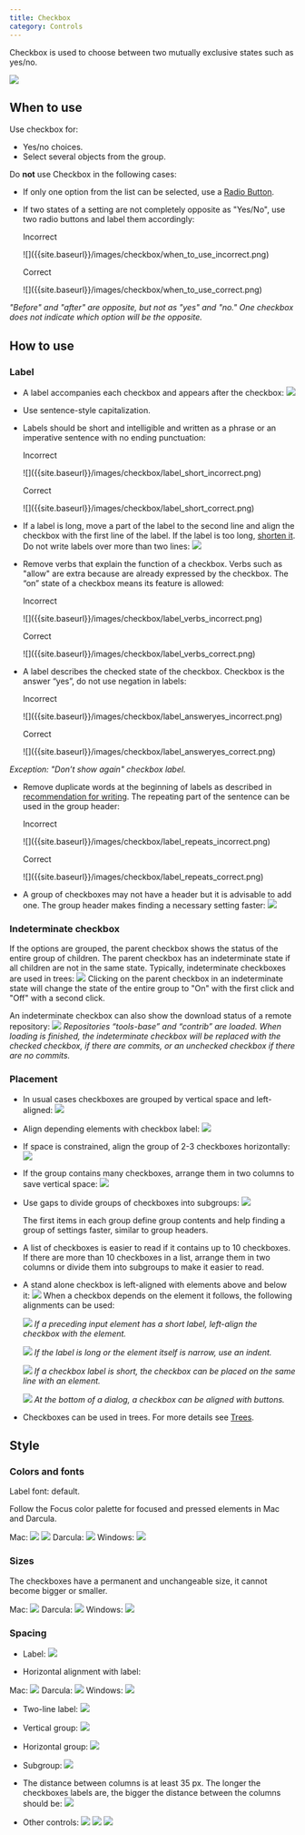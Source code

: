 ```yaml
---
title: Checkbox
category: Controls
---
```


Сheckbox is used to choose between two mutually exclusive states such as yes/no.

![]({{site.baseurl}}/images/checkbox/checkbox_example.png)

## When to use

Use checkbox for:
* Yes/no choices.
* Select several objects from the group.

Do **not** use Checkbox in the following cases:

* If only one option from the list can be selected, use a [Radio Button]({{site.baseurl}}/controls/radio_button).
* If two states of a setting are not completely opposite as "Yes/No", use two radio buttons and label them accordingly:
    <p class="label incorrect">Incorrect</p>
    ![]({{site.baseurl}}/images/checkbox/when_to_use_incorrect.png)

    <p class="label correct">Correct</p>
    ![]({{site.baseurl}}/images/checkbox/when_to_use_correct.png)
*"Before" and "after" are opposite, but not as "yes" and "no." One checkbox does not indicate which option will be the opposite.*

## How to use

### Label

* A label accompanies each checkbox and appears after the checkbox:
![]({{site.baseurl}}/images/checkbox/label_verbs_correct.png)

* Use sentence-style capitalization.
* Labels should be short and intelligible and written as a phrase or an imperative sentence with no ending punctuation:
    <p class="label incorrect">Incorrect</p> 
    ![]({{site.baseurl}}/images/checkbox/label_short_incorrect.png)
    
    <p class="label correct">Correct</p> 
    ![]({{site.baseurl}}/images/checkbox/label_short_correct.png)

* If a label is long, move a part of the label to the second line and align the checkbox with the first line of the label. If the label is too long, [shorten it]({{site.baseurl}}/text/writing_short).
Do not write labels over more than two lines:
![]({{site.baseurl}}/images/checkbox/label_twoline.png)

* Remove verbs that explain the function of a checkbox.
  Verbs such as "allow" are extra because are already expressed by the checkbox. The “on” state of a checkbox means its feature is allowed:
    <p class="label incorrect">Incorrect</p>
    ![]({{site.baseurl}}/images/checkbox/label_verbs_incorrect.png)

    <p class="label correct">Correct</p>
    ![]({{site.baseurl}}/images/checkbox/label_verbs_correct.png)
* A label describes the checked state of the checkbox. Checkbox is the answer “yes”, do not use negation in labels:
    <p class="label incorrect">Incorrect</p>
    ![]({{site.baseurl}}/images/checkbox/label_answeryes_incorrect.png)

    <p class="label correct">Correct</p>
    ![]({{site.baseurl}}/images/checkbox/label_answeryes_correct.png)
*Exception: "Don’t show again" checkbox label.*

* Remove duplicate words at the beginning of labels as described in [recommendation for writing]({{site.baseurl}}/text/writing_short). The repeating part of the sentence can be used in the group header:
    <p class="label incorrect">Incorrect</p>
    ![]({{site.baseurl}}/images/checkbox/label_repeats_incorrect.png)

    <p class="label correct">Correct</p>
    ![]({{site.baseurl}}/images/checkbox/label_repeats_correct.png)

* A group of checkboxes may not have a header but it is advisable to add one. The group header makes finding a necessary setting faster:
![]({{site.baseurl}}/images/checkbox/label_header.png)

### Indeterminate checkbox

If the options are grouped, the parent checkbox shows the status of the entire group of children. The parent checkbox has an indeterminate state if all children are not in the same state. Typically, indeterminate checkboxes are used in trees:
![]({{site.baseurl}}/images/checkbox/indeterminate_tree.png)
Clicking on the parent checkbox in an indeterminate state will change the state of the entire group to "On" with the first click and "Off" with a second click.

An indeterminate checkbox can also show the download status of a remote repository:
![]({{site.baseurl}}/images/checkbox/indeterminate_status.png)
*Repositories “tools-base” and “contrib” are loaded. When loading is finished, the indeterminate checkbox will be replaced with the checked checkbox, if there are commits, or an unchecked checkbox if there are no commits.*

### Placement

* In usual cases checkboxes are grouped by vertical space and left-aligned:
![]({{site.baseurl}}/images/checkbox/placement_vertical.png)
* Align depending elements with checkbox label:
![]({{site.baseurl}}/images/checkbox/placement_align.png)
* If space is constrained, align the group of 2-3 checkboxes horizontally:
![]({{site.baseurl}}/images/checkbox/placement_horizontally.png)
* If the group contains many checkboxes, arrange them in two columns to save vertical space:
![]({{site.baseurl}}/images/checkbox/placement_two_columns.png)
* Use gaps to divide groups of checkboxes into subgroups:
![]({{site.baseurl}}/images/checkbox/placement_gap.png)

  The first items in each group define group contents and help finding a group of settings faster, similar to group headers.
* A list of checkboxes is easier to read if it contains up to 10 checkboxes. If there are more than 10 checkboxes in a list, arrange them in two columns or divide them into subgroups to make it easier to read.
* A stand alone checkbox is left-aligned with elements above and below it:
![]({{site.baseurl}}/images/checkbox/placement_standalone.png)
When a checkbox depends on the element it follows, the following alignments can be used:

    ![]({{site.baseurl}}/images/checkbox/placement_standalone_textbox.png)
    *If a preceding input element has a short label, left-align the checkbox with the element.*

    ![]({{site.baseurl}}/images/checkbox/placement_standalone_longlabel.png)
    *If the label is long or the element itself is narrow, use an indent.*

    ![]({{site.baseurl}}/images/checkbox/placement_standalone_line.png)
    *If a checkbox label is short, the checkbox can be placed on the same line with an element.*

    ![]({{site.baseurl}}/images/checkbox/placement_standalone_dialog.png)
    *At the bottom of a dialog, a checkbox can be aligned with buttons.*

* Checkboxes can be used in trees. For more details see [Trees]({{site.baseurl}}/components/trees).

## Style
### Colors and fonts

Label font: default.

Follow the Focus color palette for focused and pressed elements in Mac and Darcula.

Mac:
![]({{site.baseurl}}/images/checkbox/style_mac.png)
![]({{site.baseurl}}/images/checkbox/style_macG.png)
Darcula:
![]({{site.baseurl}}/images/checkbox/style_darcula.png)
Windows:
![]({{site.baseurl}}/images/checkbox/style_win.png)

### Sizes
The checkboxes have a permanent and unchangeable size, it cannot become bigger or smaller.

Mac:
![]({{site.baseurl}}/images/checkbox/size_mac.png)
Darcula:
![]({{site.baseurl}}/images/checkbox/size_darcula.png)
Windows:
![]({{site.baseurl}}/images/checkbox/size_win.png)

### Spacing

* Label:
![]({{site.baseurl}}/images/checkbox/spacing_label.png)

* Horizontal alignment with label:

Mac:
![]({{site.baseurl}}/images/checkbox/spacing_horizontal_mac.png)
Darcula:
![]({{site.baseurl}}/images/checkbox/spacing_horizontal_darcula.png)
Windows:
![]({{site.baseurl}}/images/checkbox/spacing_horizontal_win.png)

* Two-line label:
![]({{site.baseurl}}/images/checkbox/spacing_twoline.png)

* Vertical group:
![]({{site.baseurl}}/images/checkbox/spacing_vertical.png)

* Horizontal group:
![]({{site.baseurl}}/images/checkbox/spacing_horizontal_group.png)

* Subgroup:
![]({{site.baseurl}}/images/checkbox/spacing_subgroup.png)

* The distance between columns is at least 35 px. The longer the checkboxes labels are, the bigger the distance between the columns should be:
![]({{site.baseurl}}/images/checkbox/placement_two_columns.png)

* Other controls:
![]({{site.baseurl}}/images/checkbox/spacing_combobox.png)
![]({{site.baseurl}}/images/checkbox/spacing_longlabel.png)
![]({{site.baseurl}}/images/checkbox/spacing_line.png)
